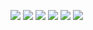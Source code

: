 ![](https://komarev.com/ghpvc/?username=Chessom)
![](https://github-profile-summary-cards.vercel.app/api/cards/profile-details?username=Chessom&theme=nord_dark)
![](https://github-profile-summary-cards.vercel.app/api/cards/repos-per-language?username=Chessom&theme=nord_dark)
![](https://github-profile-summary-cards.vercel.app/api/cards/most-commit-language?username=Chessom&theme=nord_dark)
![](https://github-profile-summary-cards.vercel.app/api/cards/stats?username=Chessom&theme=nord_dark)
![](https://github-profile-summary-cards.vercel.app/api/cards/productive-time?username=Chessom&theme=nord_dark)
